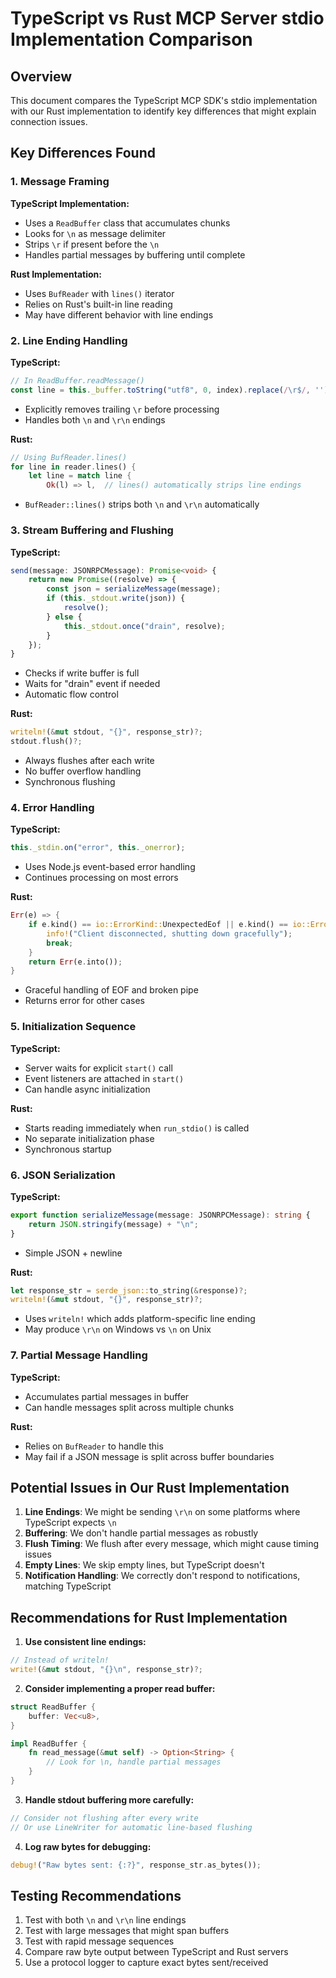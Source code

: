 # TypeScript vs Rust MCP Server stdio Implementation Comparison

## Overview
This document compares the TypeScript MCP SDK's stdio implementation with our Rust implementation to identify key differences that might explain connection issues.

## Key Differences Found

### 1. Message Framing

**TypeScript Implementation:**
- Uses a `ReadBuffer` class that accumulates chunks
- Looks for `\n` as message delimiter
- Strips `\r` if present before the `\n`
- Handles partial messages by buffering until complete

**Rust Implementation:**
- Uses `BufReader` with `lines()` iterator
- Relies on Rust's built-in line reading
- May have different behavior with line endings

### 2. Line Ending Handling

**TypeScript:**
```typescript
// In ReadBuffer.readMessage()
const line = this._buffer.toString("utf8", 0, index).replace(/\r$/, '');
```
- Explicitly removes trailing `\r` before processing
- Handles both `\n` and `\r\n` endings

**Rust:**
```rust
// Using BufReader.lines()
for line in reader.lines() {
    let line = match line {
        Ok(l) => l,  // lines() automatically strips line endings
```
- `BufReader::lines()` strips both `\n` and `\r\n` automatically

### 3. Stream Buffering and Flushing

**TypeScript:**
```typescript
send(message: JSONRPCMessage): Promise<void> {
    return new Promise((resolve) => {
        const json = serializeMessage(message);
        if (this._stdout.write(json)) {
            resolve();
        } else {
            this._stdout.once("drain", resolve);
        }
    });
}
```
- Checks if write buffer is full
- Waits for "drain" event if needed
- Automatic flow control

**Rust:**
```rust
writeln!(&mut stdout, "{}", response_str)?;
stdout.flush()?;
```
- Always flushes after each write
- No buffer overflow handling
- Synchronous flushing

### 4. Error Handling

**TypeScript:**
```typescript
this._stdin.on("error", this._onerror);
```
- Uses Node.js event-based error handling
- Continues processing on most errors

**Rust:**
```rust
Err(e) => {
    if e.kind() == io::ErrorKind::UnexpectedEof || e.kind() == io::ErrorKind::BrokenPipe {
        info!("Client disconnected, shutting down gracefully");
        break;
    }
    return Err(e.into());
}
```
- Graceful handling of EOF and broken pipe
- Returns error for other cases

### 5. Initialization Sequence

**TypeScript:**
- Server waits for explicit `start()` call
- Event listeners are attached in `start()`
- Can handle async initialization

**Rust:**
- Starts reading immediately when `run_stdio()` is called
- No separate initialization phase
- Synchronous startup

### 6. JSON Serialization

**TypeScript:**
```typescript
export function serializeMessage(message: JSONRPCMessage): string {
    return JSON.stringify(message) + "\n";
}
```
- Simple JSON + newline

**Rust:**
```rust
let response_str = serde_json::to_string(&response)?;
writeln!(&mut stdout, "{}", response_str)?;
```
- Uses `writeln!` which adds platform-specific line ending
- May produce `\r\n` on Windows vs `\n` on Unix

### 7. Partial Message Handling

**TypeScript:**
- Accumulates partial messages in buffer
- Can handle messages split across multiple chunks

**Rust:**
- Relies on `BufReader` to handle this
- May fail if a JSON message is split across buffer boundaries

## Potential Issues in Our Rust Implementation

1. **Line Endings**: We might be sending `\r\n` on some platforms where TypeScript expects `\n`
2. **Buffering**: We don't handle partial messages as robustly
3. **Flush Timing**: We flush after every message, which might cause timing issues
4. **Empty Lines**: We skip empty lines, but TypeScript doesn't
5. **Notification Handling**: We correctly don't respond to notifications, matching TypeScript

## Recommendations for Rust Implementation

1. **Use consistent line endings:**
```rust
// Instead of writeln!
write!(&mut stdout, "{}\n", response_str)?;
```

2. **Consider implementing a proper read buffer:**
```rust
struct ReadBuffer {
    buffer: Vec<u8>,
}

impl ReadBuffer {
    fn read_message(&mut self) -> Option<String> {
        // Look for \n, handle partial messages
    }
}
```

3. **Handle stdout buffering more carefully:**
```rust
// Consider not flushing after every write
// Or use LineWriter for automatic line-based flushing
```

4. **Log raw bytes for debugging:**
```rust
debug!("Raw bytes sent: {:?}", response_str.as_bytes());
```

## Testing Recommendations

1. Test with both `\n` and `\r\n` line endings
2. Test with large messages that might span buffers
3. Test with rapid message sequences
4. Compare raw byte output between TypeScript and Rust servers
5. Use a protocol logger to capture exact bytes sent/received
